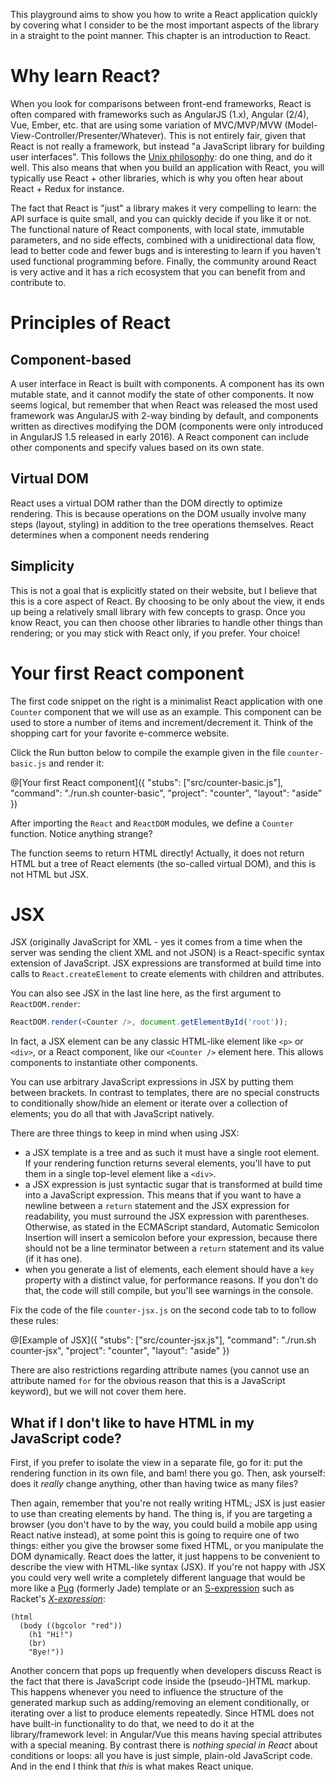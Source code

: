 This playground aims to show you how to write a React application quickly by covering what I consider to be the most important aspects of the library in a straight to the point manner. This chapter is an introduction to React.

# Why learn React?

When you look for comparisons between front-end frameworks, React is often compared with frameworks such as AngularJS (1.x), Angular (2/4), Vue, Ember, etc. that are using some variation of MVC/MVP/MVW (Model-View-Controller/Presenter/Whatever). This is not entirely fair, given that React is not really a framework, but instead "a JavaScript library for building user interfaces". This follows the [Unix philosophy](https://en.wikipedia.org/wiki/Unix_philosophy): do one thing, and do it well. This also means that when you build an application with React, you will typically use React + other libraries, which is why you often hear about React + Redux for instance.

The fact that React is "just" a library makes it very compelling to learn: the API surface is quite small, and you can quickly decide if you like it or not. The functional nature of React components, with local state, immutable parameters, and no side effects, combined with a unidirectional data flow, lead to better code and fewer bugs and is interesting to learn if you haven't used functional programming before. Finally, the community around React is very active and it has a rich ecosystem that you can benefit from and contribute to.

# Principles of React

## Component-based

A user interface in React is built with components. A component has its own mutable state, and it cannot modify the state of other components. It now seems logical, but remember that when React was released the most used framework was AngularJS with 2-way binding by default, and components written as directives modifying the DOM (components were only introduced in AngularJS 1.5 released in early 2016). A React component can include other components and specify values based on its own state.

## Virtual DOM

React uses a virtual DOM rather than the DOM directly to optimize rendering. This is because operations on the DOM usually involve many steps (layout, styling) in addition to the tree operations themselves. React determines when a component needs rendering

## Simplicity

This is not a goal that is explicitly stated on their website, but I believe that this is a core aspect of React. By choosing to be only about the view, it ends up being a relatively small library with few concepts to grasp. Once you know React, you can then choose other libraries to handle other things than rendering; or you may stick with React only, if you prefer. Your choice!

# Your first React component

The first code snippet on the right is a minimalist React application with one `Counter` component that we will use as an example. This component can be used to store a number of items and increment/decrement it. Think of the shopping cart for your favorite e-commerce website.

Click the Run button below to compile the example given in the file `counter-basic.js` and render it:

@[Your first React component]({
  "stubs": ["src/counter-basic.js"],
  "command": "./run.sh counter-basic",
  "project": "counter",
  "layout": "aside"
})

After importing the `React` and `ReactDOM` modules, we define a `Counter` function. Notice anything strange?

The function seems to return HTML directly! Actually, it does not return HTML but a tree of React elements (the so-called virtual DOM), and this is not HTML but JSX.

# JSX

JSX (originally JavaScript for XML - yes it comes from a time when the server was sending the client XML and not JSON) is a React-specific syntax extension of JavaScript. JSX expressions are transformed at build time into calls to `React.createElement` to create elements with children and attributes.

You can also see JSX in the last line here, as the first argument to `ReactDOM.render`:

```javascript
ReactDOM.render(<Counter />, document.getElementById('root'));
```

In fact, a JSX element can be any classic HTML-like element like `<p>` or `<div>`, or a React component, like our `<Counter />` element here. This allows components to instantiate other components.

You can use arbitrary JavaScript expressions in JSX by putting them between brackets. In contrast to templates, there are no special constructs to conditionally show/hide an element or iterate over a collection of elements; you do all that with JavaScript natively.

There are three things to keep in mind when using JSX:

* a JSX template is a tree and as such it must have a single root element. If your rendering function returns several elements, you'll have to put them in a single top-level element like a `<div>`.
* a JSX expression is just syntactic sugar that is transformed at build time into a JavaScript expression. This means that if you want to have a newline between a `return` statement and the JSX expression for readability, you must surround the JSX expression with parentheses. Otherwise, as stated in the ECMAScript standard, Automatic Semicolon Insertion will insert a semicolon before your expression, because there should not be a line terminator between a `return` statement and its value (if it has one).
* when you generate a list of elements, each element should have a `key` property with a distinct value, for performance reasons. If you don't do that, the code will still compile, but you'll see warnings in the console.

Fix the code of the file `counter-jsx.js` on the second code tab to to follow these rules:

@[Example of JSX]({
  "stubs": ["src/counter-jsx.js"],
  "command": "./run.sh counter-jsx",
  "project": "counter",
  "layout": "aside"
})

There are also restrictions regarding attribute names (you cannot use an attribute named `for` for the obvious reason that this is a JavaScript keyword), but we will not cover them here.

## What if I don't like to have HTML in my JavaScript code?

First, if you prefer to isolate the view in a separate file, go for it: put the rendering function in its own file, and bam! there you go. Then, ask yourself: does it *really* change anything, other than having twice as many files?

Then again, remember that you're not really writing HTML; JSX is just easier to use than creating elements by hand. The thing is, if you are targeting a browser (you don't have to by the way, you could build a mobile app using React native instead), at some point this is going to require one of two things: either you give the browser some fixed HTML, or you manipulate the DOM dynamically. React does the latter, it just happens to be convenient to describe the view with HTML-like syntax (JSX). If you're not happy with JSX you could very well write a completely different language that would be more like a [Pug](https://pugjs.org) (formerly Jade) template or an [S-expression](https://en.wikipedia.org/wiki/S-expression) such as Racket's *[X-expression](https://docs.racket-lang.org/xml/index.html#%28def._%28%28lib._xml%2Fprivate%2Fxexpr-core..rkt%29._xexpr~3f%29%29)*:

```
(html
  (body ((bgcolor "red"))
    (h1 "Hi!")
    (br)
    "Bye!"))
```

Another concern that pops up frequently when developers discuss React is the fact that there is JavaScript code inside the (pseudo-)HTML markup. This happens whenever you need to influence the structure of the generated markup such as adding/removing an element conditionally, or iterating over a list to produce elements repeatedly. Since HTML does not have built-in functionality to do that, we need to do it at the library/framework level: in Angular/Vue this means having special attributes with a special meaning. By contrast there is *nothing special in React* about conditions or loops: all you have is just simple, plain-old JavaScript code. And in the end I think that *this* is what makes React unique.
